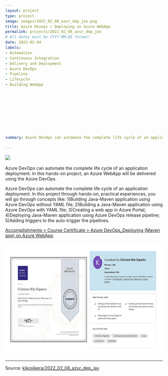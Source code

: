 ```yaml
---
layout: project
type: project
image: images/2022_02_08_azur_dep_jav.png
title: Azure Devops > Deploying on Azure WebApp
permalink: projects/2022_02_08_azur_dep_jav
# All dates must be YYYY-MM-DD format!
date: 2022-02-04
labels:
- Automation
- Continuous Integration
- Delivery and Deployment
- Azure DevOps
- Pipeline
- Lifecycle
- Building WebApp









summary: Azure DevOps can automate the complete life cycle of an application deployment. In this hands-on project, an Azure WebApp will be delivered using the Azure DevOps.

---
```


<img class="ui image" src="{{ site.baseurl }}/images/2022_02_08_azur_dep_jav_header.png">

Azure DevOps can automate the complete life cycle of an application deployment. In this hands-on project, an Azure WebApp will be delivered using the Azure DevOps.

Azure DevOps can automate the complete life cycle of an application deployment. In this project through hands-on, practical experiences, you will go through concepts like:
1)Building Java-Maven application using Azure DevOps without YAML file; 2)Building a Java-Maven application using Azure DevOps with YAML file; 3)Creating a web app in Azure Portal; 4)Deploying Java-Maven application using Azure DevOps release pipeline; 5)Adding triggers to the auto-trigger the pipelines.


[Accomplishments > Course Certificate > Azure DevOps_Deploying (Maven app) on Azure WebApp](https://www.coursera.org/account/accomplishments/verify/T9LTP4ZTTEL2)

<a href="https://www.coursera.org/account/accomplishments/verify/T9LTP4ZTTEL2">
  <img src="/images/2022_02_08_azur_dep_jav_cert.png" style="width:720px;height:360px;"/>
 </a>



<hr>

Source: <a href="https://github.com/kikosikera/2022_02_08_azur_dep_jav/tree/main/"><i class="large github icon"></i>kikosikera/2022_02_08_azur_dep_jav</a>
